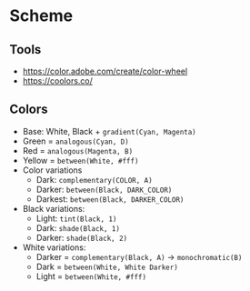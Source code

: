 # Scheme

## Tools
* https://color.adobe.com/create/color-wheel
* https://coolors.co/

## Colors
* Base: White, Black + `gradient(Cyan, Magenta)`
* Green = `analogous(Cyan, D)`
* Red = `analogous(Magenta, B)`
* Yellow = `between(White, #fff)`
* Color variations
  * Dark: `complementary(COLOR, A)`
  * Darker: `between(Black, DARK_COLOR)`
  * Darkest: `between(Black, DARKER_COLOR)`
* Black variations: 
  * Light: `tint(Black, 1)`
  * Dark: `shade(Black, 1)`
  * Darker: `shade(Black, 2)`
* White variations:
  * Darker = `complementary(Black, A)` -> `monochromatic(B)`
  * Dark = `between(White, White Darker)`
  * Light = `between(White, #fff)`
